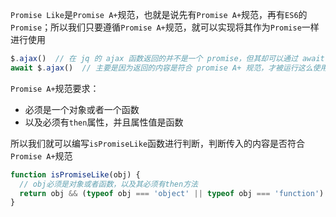 `Promise Like`是`Promise A+`规范，也就是说先有`Promise A+`规范，再有`ES6`的`Promise`；所以我们只要遵循`Promise A+`规范，就可以实现将其作为`Promise`一样进行使用

```javascript
$.ajax()  // 在 jq 的 ajax 函数返回的并不是一个 promise，但其却可以通过 await 来进行使用
await $.ajax()  // 主要是因为返回的内容是符合 promise A+ 规范，才被运行这么使用
```

`Promise A+`规范要求：

* 必须是一个对象或者一个函数
* 以及必须有`then`属性，并且属性值是函数

所以我们就可以编写`isPromiseLike`函数进行判断，判断传入的内容是否符合`Promise A+`规范

```javascript
function isPromiseLike(obj) {
  // obj必须是对象或者函数，以及其必须有then方法
  return obj && (typeof obj === 'object' || typeof obj === 'function') && typeof obj.then === 'function'
}
```

